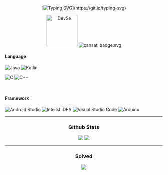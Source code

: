 <div align=center>
  
  [![Typing SVG](https://readme-typing-svg.demolab.com?font=Fira+Code&duration=3000&pause=100&color=23F7C0&background=7BFF2500&width=600&height=40&lines=Hi%2C+I'm+Yongjoo;Thanks+for+your+attention+to+my+Github!)](https://git.io/typing-svg)

</div align=center>

<div align=center>
  <img width="100" heigh="50" alt="DevSe" src="https://github.com/user-attachments/assets/d17227b7-c562-4971-8fbe-12de7fc149ce"/>
  <img src="http://devse.gonetis.com:12475/cansat_badge.svg" alt="cansat_badge.svg" align="center">
</div align=center>


  <h4>Language</h4>
  
  ![Java](https://img.shields.io/badge/java-%23ED8B00.svg?style=for-the-badge&logo=openjdk&logoColor=white)
  ![Kotlin](https://img.shields.io/badge/Kotlin-7F52FF?style=for-the-badge&logo=Kotlin&logoColor=white)
  
  ![C](https://img.shields.io/badge/c-%2300599C.svg?style=for-the-badge&logo=c&logoColor=white)
  ![C++](https://img.shields.io/badge/c++-%2300599C.svg?style=for-the-badge&logo=c%2B%2B&logoColor=white)
  

  <br/>
  
  <h4>Framework</h4>

  ![Android Studio](https://img.shields.io/badge/android%20studio-346ac1?style=for-the-badge&logo=android%20studio&logoColor=white)
  ![IntelliJ IDEA](https://img.shields.io/badge/IntelliJIDEA-000000.svg?style=for-the-badge&logo=intellij-idea&logoColor=white)
  ![Visual Studio Code](https://img.shields.io/badge/Visual%20Studio%20Code-0078d7.svg?style=for-the-badge&logo=visual-studio-code&logoColor=white)
  ![Arduino](https://img.shields.io/badge/-Arduino-00979D?style=for-the-badge&logo=Arduino&logoColor=white)
  
</div>

<hr/>

<div align=center>

  <h3>Github Stats</h2>
  <img src="https://github-readme-stats.vercel.app/api?username=slfkalstks&show_icons=true&theme=cobalt" />
  <img src="https://github-readme-stats.vercel.app/api/top-langs/?username=slfkalstks&theme=dark&size_weight=0.5&count_weight=0.5" />
  
  <hr />

  <h3>Solved</h3>
  <img src="http://mazassumnida.wtf/api/v2/generate_badge?boj=gkdydwn6127" />
  
</div>
